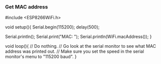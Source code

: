### Get MAC address ###

#include <ESP8266WiFi.h>
 
void setup(){
   Serial.begin(115200);
   delay(500);
 
   Serial.println();
   Serial.print("MAC: ");
   Serial.println(WiFi.macAddress());
}
 
void loop(){
    // Do nothing.
    // Go look at the serial monitor to see what MAC address was printed out.
    // Make sure you set the speed in the serial monitor's menu to "115200 baud".
}
